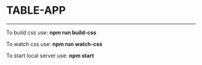 # TABLE-APP

***

To build css use:
**npm run build-css**

To watch css use:
**npm run watch-css**

To start local server use:
**npm start**
